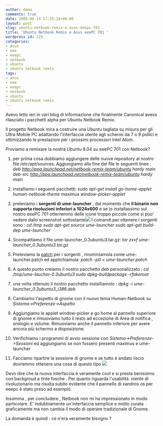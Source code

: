 ```yaml
---
author: dema
comments: true
date: 2008-06-14 17:25:28+00:00
layout: post
slug: ubuntu-netbook-remix-e-asus-eeepc-701
title: 'Ubuntu Netbook Remix e Asus eeePC 701 '
wordpress_id: 225
categories:
- asus
- eee
- eeepc
- netbook
- ubuntu
- ubuntu netbook remix
tags:
- asus
- eee
- eeepc
- netbook
- ubuntu
- ubuntu netbook remix
---
```


Avevo letto ieri in vari blog di informazione che finalmente Canonical aveva rilasciato i pacchetti alpha per Ubuntu Netbook Remix.

Il progetto Netbook mira a costruire una Ubuntu tagliata su misura per gli Ultra Mobile PC adattando l'interfaccia utente agli schermi da 7 o 9 pollici e ottimizzando le prestazioni per i prossimi processori Intel Atom.

Proviamo a remixare la nostra Ubuntu 8.04 su eeePC 701 con Netbook?



	
  1. per prima cosa dobbiamo aggiungere delle nuove repository al nostro file /etc/apt/sources. Aggiungiamo alla fine del file le seguenti linee :
_deb http://ppa.launchpad.net/netbook-remix-team/ubuntu hardy main
deb-src http://ppa.launchpad.net/netbook-remix-team/ubuntu hardy main_

	
  2. installiamo i seguenti pacchetti:
_sudo apt-get install go-home-applet human-netbook-theme maximus window-picker-applet_

	
  3. preleviamo i **sorgenti di ume-launcher** , dal momento che **il binario non supporta risoluzioni inferiori a 1024x600** e se lo installassimo sul nostro eeePC 701 otterremmo delle icone troppo piccole come si puo' vedere dallo screenshot sottostante[![](http://dema.tv/wp-content/uploads/2008/06/shift-netbook-remix-02a1.png)](http://dema.tv/wp-content/uploads/2008/06/shift-netbook-remix-02a1.png)
I comandi per ottenere i sorgenti sono :
_cd /tmp
sudo apt-get source ume-launcher
sudo apt-get build-dep ume-launcher_

	
  4. Scompattiamo il file ume-launcher_0.3ubuntu3.tar.gz:
_tar zxvf ume-launcher_0.3ubuntu3.tar.gz_

	
  5. Preleviamo la [patch](http://launchpadlibrarian.net/15187604/ume-launcher-800x480-fix-iconsize.patch) per i sorgenti , rinominiamola come ume-launcher.patch ed applichiamola:
_patch -p0 < ume-launcher.patch_

	
  6. A questo punto creiamo il nostro pacchetto deb personalizzato :
_cd /tmp/ume-laucher-0.3ubuntu3
sudo dpkg-buildpackage -rfakeroot_

	
  7. una volta ottenuto il nostro pacchetto installiamolo :
_dpkg -i ume-launcher_0.3ubuntu3_i386.deb_

	
  8. Cambiamo l'aspetto di gnome con il nuovo tema Human-Netbook su _Sistema->Preferenze->Aspetto_

	
  9. Aggiungiamo le applet window-picker e go home al pannello superiore di gnome e rimuoviamo tutto il resto ad eccezione di Area di notifica , orologio e volume. Rimuoviamo anche il pannello inferiore per avere ancora più schermo a disposizione.

	
  10. Verifichiamo i programmi di avvio sessione con _Sistema->Preferenze->Sessioni_ ed aggiungiamo se non fossero presenti maximus e ume-launcher

	
  11. Facciamo ripartire la sessione di gnome e se tutto è andato liscio dovremmo ottenere una cosa di questo tipo
[![](http://dema.tv/wp-content/uploads/2008/06/demanetbookremix1.png)](http://dema.tv/wp-content/uploads/2008/06/demanetbookremix1.png)


Devo dire che la nuova interfaccia è veramente cool e si presta benissimo con backgroud a tinte fosche . Per quanto riguarda l'usabilità  niente di rivoluzionario ma risulta subito evidente che il pannello di xandros os per eeepc è stato preso ad esempio.

Insomma , per concludere , Netbook non mi ha impressionato in modo particolare. E' indubbiamente un'interfaccia semplice e molto curata graficamente ma non cambia il modo di operare tradizionale di Gnome.

La domanda è quindi : ce n'era veramente bisogno ?
